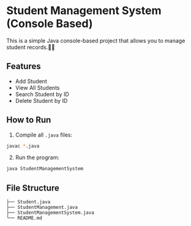 # Student Management System (Console Based)

This is a simple Java console-based project that allows you to manage student records.🧑‍💻

## Features

- Add Student
- View All Students
- Search Student by ID
- Delete Student by ID

## How to Run

1. Compile all `.java` files:

```bash
javac *.java
```

2. Run the program:

```bash
java StudentManagementSystem
```

## File Structure

```
├── Student.java
├── StudentManagement.java
├── StudentManagementSystem.java
└── README.md
```

